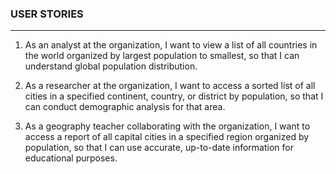 ### USER STORIES
***
1. As an analyst at the organization, I want to view a list of all countries in the world organized by largest population to smallest, so that I can understand global population distribution.

2. As a researcher at the organization, I want to access a sorted list of all cities in a specified continent, country, or district by population, so that I can conduct demographic analysis for that area. 

3. As a geography teacher collaborating with the organization, I want to access a report of all capital cities in a specified region organized by population, so that I can use accurate, up-to-date information for educational purposes.


